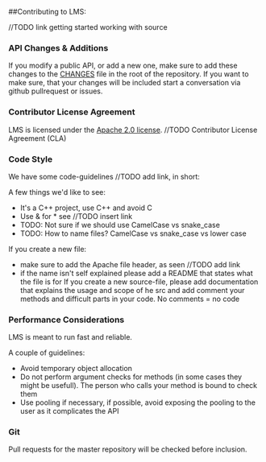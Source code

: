 ##Contributing to LMS:

//TODO link getting started working with source

### API Changes & Additions
If you modify a public API, or add a new one, make sure to add these changes to the [CHANGES](https://github.com/Phibedy/LMS/CHANGES) file in the root of the repository.
If you want to make sure, that your changes will be included start a conversation via github pullrequest or issues.

### Contributor License Agreement

LMS is licensed under the [Apache 2.0 license](http://www.apache.org/licenses/LICENSE-2.0.html).
//TODO Contributor License Agreement (CLA)

### Code Style

We have some code-guidelines //TODO add link, in short:

A few things we'd like to see:

  * It's a C++ project, use C++ and avoid C
  * Use & for * see //TODO insert link
  * TODO: Not sure if we should use CamelCase vs snake_case
  * TODO: How to name files? CamelCase vs snake_case vs lower case
  
If you create a new file:
  * make sure to add the Apache file header, as seen //TODO add link
  * if the name isn't self explained please add a README that states what the file is for
If you create a new source-file, please add documentation that explains the usage and scope of he src and add comment your methods and difficult parts in your code.
No comments = no code

### Performance Considerations

LMS is meant to run fast and reliable.

A couple of guidelines:
  * Avoid temporary object allocation
  * Do not perform argument checks for methods (in some cases they might be usefull). The person who calls your method is bound to check them
  * Use pooling if necessary, if possible, avoid exposing the pooling to the user as it complicates the API

### Git

Pull requests for the master repository will be checked before inclusion.
